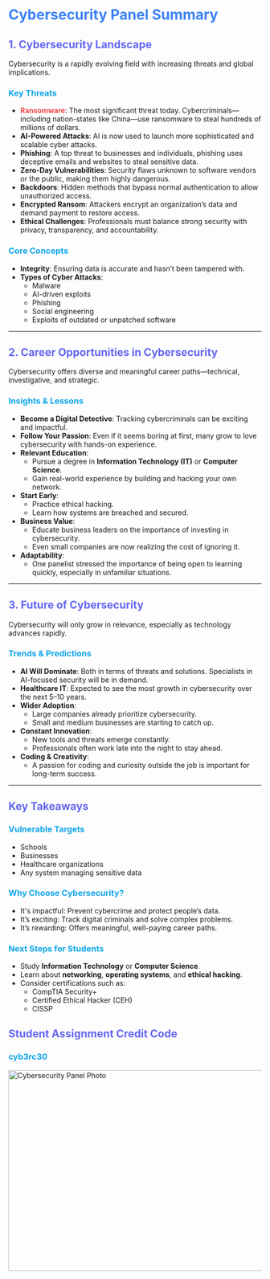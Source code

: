 <h1 style="color:#3b82f6;">Cybersecurity Panel Summary</h1>

## <span style="color:#6366f1;">1. Cybersecurity Landscape</span>

Cybersecurity is a rapidly evolving field with increasing threats and global implications.

### <span style="color:#0ea5e9;">Key Threats</span>
- <strong style="color:#ef4444;">Ransomware</strong>: The most significant threat today. Cybercriminals—including nation-states like China—use ransomware to steal hundreds of millions of dollars.
- <strong>AI-Powered Attacks</strong>: AI is now used to launch more sophisticated and scalable cyber attacks.
- <strong>Phishing</strong>: A top threat to businesses and individuals, phishing uses deceptive emails and websites to steal sensitive data.
- <strong>Zero-Day Vulnerabilities</strong>: Security flaws unknown to software vendors or the public, making them highly dangerous.
- <strong>Backdoors</strong>: Hidden methods that bypass normal authentication to allow unauthorized access.
- <strong>Encrypted Ransom</strong>: Attackers encrypt an organization’s data and demand payment to restore access.
- <strong>Ethical Challenges</strong>: Professionals must balance strong security with privacy, transparency, and accountability.

### <span style="color:#0ea5e9;">Core Concepts</span>
- <strong>Integrity</strong>: Ensuring data is accurate and hasn’t been tampered with.
- <strong>Types of Cyber Attacks</strong>:
  - Malware
  - AI-driven exploits
  - Phishing
  - Social engineering
  - Exploits of outdated or unpatched software

---

## <span style="color:#6366f1;">2. Career Opportunities in Cybersecurity</span>

Cybersecurity offers diverse and meaningful career paths—technical, investigative, and strategic.

### <span style="color:#0ea5e9;">Insights & Lessons</span>
- <strong>Become a Digital Detective</strong>: Tracking cybercriminals can be exciting and impactful.
- <strong>Follow Your Passion</strong>: Even if it seems boring at first, many grow to love cybersecurity with hands-on experience.
- <strong>Relevant Education</strong>:
  - Pursue a degree in <strong>Information Technology (IT)</strong> or <strong>Computer Science</strong>.
  - Gain real-world experience by building and hacking your own network.
- <strong>Start Early</strong>:
  - Practice ethical hacking.
  - Learn how systems are breached and secured.
- <strong>Business Value</strong>:
  - Educate business leaders on the importance of investing in cybersecurity.
  - Even small companies are now realizing the cost of ignoring it.
- <strong>Adaptability</strong>:
  - One panelist stressed the importance of being open to learning quickly, especially in unfamiliar situations.

---

## <span style="color:#6366f1;">3. Future of Cybersecurity</span>

Cybersecurity will only grow in relevance, especially as technology advances rapidly.

### <span style="color:#0ea5e9;">Trends & Predictions</span>
- <strong>AI Will Dominate</strong>: Both in terms of threats and solutions. Specialists in AI-focused security will be in demand.
- <strong>Healthcare IT</strong>: Expected to see the most growth in cybersecurity over the next 5–10 years.
- <strong>Wider Adoption</strong>:
  - Large companies already prioritize cybersecurity.
  - Small and medium businesses are starting to catch up.
- <strong>Constant Innovation</strong>:
  - New tools and threats emerge constantly.
  - Professionals often work late into the night to stay ahead.
- <strong>Coding & Creativity</strong>:
  - A passion for coding and curiosity outside the job is important for long-term success.

---

## <span style="color:#6366f1;">Key Takeaways</span>

### <span style="color:#0ea5e9;">Vulnerable Targets</span>
- Schools
- Businesses
- Healthcare organizations
- Any system managing sensitive data

### <span style="color:#0ea5e9;">Why Choose Cybersecurity?</span>
- It's impactful: Prevent cybercrime and protect people’s data.
- It’s exciting: Track digital criminals and solve complex problems.
- It’s rewarding: Offers meaningful, well-paying career paths.

### <span style="color:#0ea5e9;">Next Steps for Students</span>
- Study <strong>Information Technology</strong> or <strong>Computer Science</strong>.
- Learn about <strong>networking</strong>, <strong>operating systems</strong>, and <strong>ethical hacking</strong>.
- Consider certifications such as:
  - CompTIA Security+
  - Certified Ethical Hacker (CEH)
  - CISSP
## <span style="color:#6366f1;">Student Assignment Credit Code </span>

### <span style="color:#0ea5e9;">cyb3rc30</span>

<img src="images/cyber-panel-photo.jpg" alt="Cybersecurity Panel Photo" width="600" height="400" />

